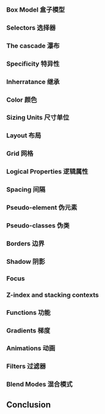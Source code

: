 ### Box Model 盒子模型



### Selectors 选择器

### The cascade  瀑布

### Specificity 特异性

### Inherratance 继承

### Color 颜色

### Sizing Units 尺寸单位 

### Layout 布局

### Grid 网格

### Logical Properties 逻辑属性 

### Spacing 间隔

### Pseudo-element 伪元素

### Pseudo-classes 伪类 

### Borders 边界

### Shadow 阴影

### Focus 

### Z-index and stacking contexts 

### Functions 功能

### Gradients 梯度

### Animations 动画

### Filters 过滤器

### Blend Modes  混合模式

## Conclusion 



